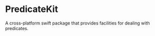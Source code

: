 # PredicateKit

A cross-platform swift package that provides facilities for dealing with predicates.

